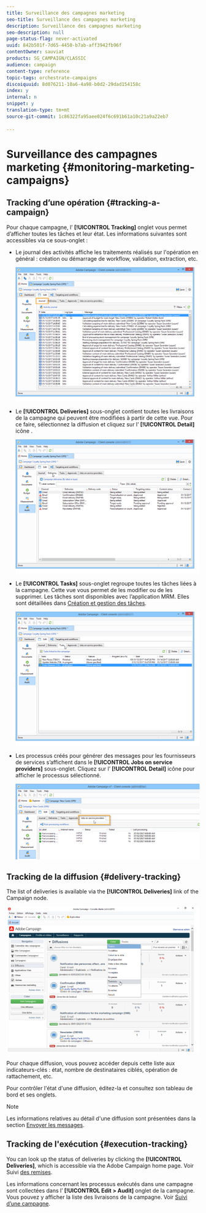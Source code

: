 ```yaml
---
title: Surveillance des campagnes marketing
seo-title: Surveillance des campagnes marketing
description: Surveillance des campagnes marketing
seo-description: null
page-status-flag: never-activated
uuid: 842b501f-7d65-4450-b7ab-aff3942fb96f
contentOwner: sauviat
products: SG_CAMPAIGN/CLASSIC
audience: campaign
content-type: reference
topic-tags: orchestrate-campaigns
discoiquuid: 8d076211-10a6-4a98-b0d2-29dad154158c
index: y
internal: n
snippet: y
translation-type: tm+mt
source-git-commit: 1c86322fa95aee024f6c691b61a10c21a9a22eb7

---
```



# Surveillance des campagnes marketing {#monitoring-marketing-campaigns}

## Tracking d’une opération {#tracking-a-campaign}

Pour chaque campagne, l’ **[!UICONTROL Tracking]** onglet vous permet d’afficher toutes les tâches et leur état. Les informations suivantes sont accessibles via ce sous-onglet :

* Le journal des activités affiche les traitements réalisés sur l&#39;opération en général : création ou démarrage de workflow, validation, extraction, etc.

   ![](assets/s_ncs_user_op_edit_exe_tab_a.png)

* Le **[!UICONTROL Deliveries]** sous-onglet contient toutes les livraisons de la campagne qui peuvent être modifiées à partir de cette vue. Pour ce faire, sélectionnez la diffusion et cliquez sur l’ **[!UICONTROL Detail]** icône .

   ![](assets/s_ncs_user_op_edit_exe_tab_b.png)

* Le **[!UICONTROL Tasks]** sous-onglet regroupe toutes les tâches liées à la campagne. Cette vue vous permet de les modifier ou de les supprimer. Les tâches sont disponibles avec l’application MRM. Elles sont détaillées dans [Création et gestion des tâches](../../campaign/using/creating-and-managing-tasks.md).

   ![](assets/s_ncs_user_op_edit_exe_tab_e.png)

* Les processus créés pour générer des messages pour les fournisseurs de services s’affichent dans le **[!UICONTROL Jobs on service providers]** sous-onglet. Cliquez sur l’ **[!UICONTROL Detail]** icône pour afficher le processus sélectionné.

   ![](assets/s_ncs_user_op_edit_exe_tab_d.png)

## Tracking de la diffusion {#delivery-tracking}

The list of deliveries is available via the **[!UICONTROL Deliveries]** link of the Campaign node.

![](assets/s_ncs_user_op_del_state_from_homepage.png)

Pour chaque diffusion, vous pouvez accéder depuis cette liste aux indicateurs-clés : état, nombre de destinataires ciblés, opération de rattachement, etc.

Pour contrôler l&#39;état d&#39;une diffusion, éditez-la et consultez son tableau de bord et ses onglets.

>[!NOTE]
>
>Les informations relatives au détail d&#39;une diffusion sont présentées dans la section [Envoyer les messages](../../delivery/using/about-message-tracking.md).

## Tracking de l&#39;exécution {#execution-tracking}

You can look up the status of deliveries by clicking the **[!UICONTROL Deliveries]**, which is accessible via the Adobe Campaign home page. Voir Suivi [des remises](#delivery-tracking).

Les informations concernant les processus exécutés dans une campagne sont collectées dans l’ **[!UICONTROL Edit > Audit]** onglet de la campagne. Vous pouvez y afficher la liste des livraisons de la campagne. Voir [Suivi d’une campagne](#tracking-a-campaign).
